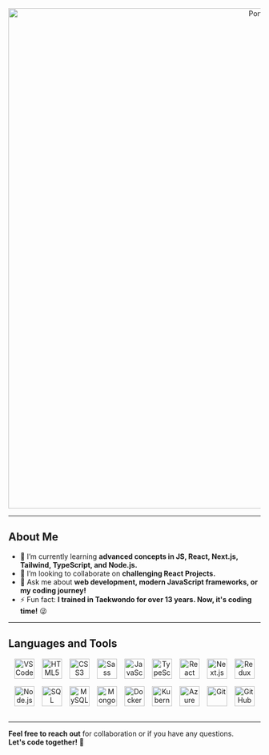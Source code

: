 <div align="center">
  <img
    alt="Portfolio"
    width="1000px"
    src="https://github.com/user-attachments/assets/5aa1345a-bf93-4030-9fe9-3ac48124e5d4"
  />
</div>

---

## About Me

- 🌱 I’m currently learning **advanced concepts in JS, React, Next.js, Tailwind, TypeScript, and Node.js.**  
- 👯 I’m looking to collaborate on **challenging React Projects.**  
- 💬 Ask me about **web development, modern JavaScript frameworks, or my coding journey!**  
- ⚡ Fun fact: **I trained in Taekwondo for over 13 years. Now, it's coding time!** 😜  

---

## Languages and Tools

<div align="center" style="display: flex; flex-wrap: wrap; justify-content: center; gap: 15px;">
  <!-- IDE & Essential Tools -->
  <img alt="VSCode" width="40px" src="https://cdn.jsdelivr.net/gh/devicons/devicon/icons/vscode/vscode-original.svg" />
  
  <!-- Frontend -->
  <img alt="HTML5" width="40px" src="https://cdn.jsdelivr.net/gh/devicons/devicon/icons/html5/html5-original.svg" />
  <img alt="CSS3" width="40px" src="https://cdn.jsdelivr.net/gh/devicons/devicon/icons/css3/css3-original.svg" />
  <img alt="Sass" width="40px" src="https://cdn.jsdelivr.net/gh/devicons/devicon/icons/sass/sass-original.svg" />
  <img alt="JavaScript" width="40px" src="https://cdn.jsdelivr.net/gh/devicons/devicon/icons/javascript/javascript-original.svg" />
  <img alt="TypeScript" width="40px" src="https://cdn.jsdelivr.net/gh/devicons/devicon/icons/typescript/typescript-original.svg" />
  <img alt="React" width="40px" src="https://cdn.jsdelivr.net/gh/devicons/devicon/icons/react/react-original.svg" />
  <img alt="Next.js" width="40px" src="https://cdn.jsdelivr.net/gh/devicons/devicon/icons/nextjs/nextjs-original.svg" />
  <img alt="Redux" width="40px" src="https://cdn.jsdelivr.net/gh/devicons/devicon/icons/redux/redux-original.svg" />
  
  <!-- Backend -->
  <img alt="Node.js" width="40px" src="https://cdn.jsdelivr.net/gh/devicons/devicon/icons/nodejs/nodejs-original.svg" />
  
  <!-- Databases -->
  <img alt="SQL" width="40px" src="https://cdn-icons-png.flaticon.com/512/3649/3649418.png" />
  <img alt="MySQL" width="40px" src="https://cdn.jsdelivr.net/gh/devicons/devicon/icons/mysql/mysql-original.svg" />
  <img alt="MongoDB" width="40px" src="https://cdn.jsdelivr.net/gh/devicons/devicon/icons/mongodb/mongodb-original.svg" />
  
  <!-- DevOps & Cloud -->
  <img alt="Docker" width="40px" src="https://cdn.jsdelivr.net/gh/devicons/devicon/icons/docker/docker-original.svg" />
  <img alt="Kubernetes" width="40px" src="https://cdn.jsdelivr.net/gh/devicons/devicon/icons/kubernetes/kubernetes-plain.svg" />
  <img alt="Azure" width="40px" src="https://cdn.jsdelivr.net/gh/devicons/devicon/icons/azure/azure-original.svg" />
  
  <!-- Version Control -->
  <img alt="Git" width="40px" src="https://cdn.jsdelivr.net/gh/devicons/devicon/icons/git/git-original.svg" />
  <img alt="GitHub" width="40px" src="https://cdn.jsdelivr.net/gh/devicons/devicon/icons/github/github-original.svg" />
</div>

<br />

---

**Feel free to reach out** for collaboration or if you have any questions.  
**Let's code together!** 🚀
